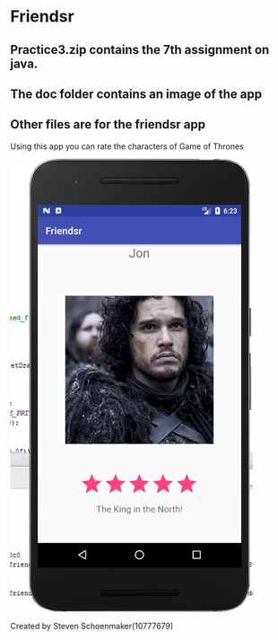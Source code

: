 # Friendsr

## Practice3.zip contains the 7th assignment on java.

## The doc folder contains an image of the app

## Other files are for the friendsr app

Using this app you can rate the characters of Game of Thrones

![alt text](doc/friendsr.jpg " ")


Created by Steven Schoenmaker(10777679)

